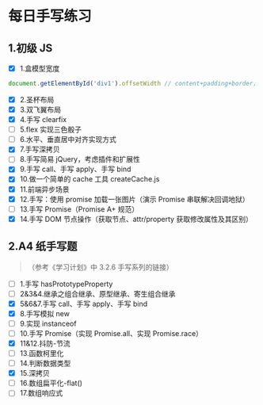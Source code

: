 # 每日手写练习

## 1.初级 JS

- [x] 1.盒模型宽度

```js
document.getElementById('div1').offsetWidth // content+padding+border，不包括margin
```

- [x] 2.圣杯布局
- [x] 3.双飞翼布局
- [x] 4.手写 clearfix
- [ ] 5.flex 实现三色骰子
- [ ] 6.水平、垂直居中对齐实现方式
- [x] 7.手写深拷贝
- [ ] 8.手写简易 jQuery，考虑插件和扩展性
- [x] 9.手写 call、手写 apply、手写 bind
- [x] 10.做一个简单的 cache 工具 createCache.js
- [x] 11.前端异步场景
- [x] 12.手写：使用 promise 加载一张图片（演示 Promise 串联解决回调地狱）
- [ ] 13.手写 Promise（Promise A+ 规范）
- [x] 14.手写 DOM 节点操作（获取节点、attr/property 获取修改属性及其区别）

## 2.A4 纸手写题

> （参考《学习计划》中 3.2.6 手写系列的链接）

- [ ] 1.手写 hasPrototypeProperty
- [ ] 2&3&4.继承之组合继承、原型继承、寄生组合继承
- [x] 5&6&7.手写 call、手写 apply、手写 bind
- [x] 8.手写模拟 new
- [ ] 9.实现 instanceof
- [ ] 10.手写 Promise（实现 Promise.all、实现 Promise.race）
- [x] 11&12.抖防-节流
- [ ] 13.函数柯里化
- [ ] 14.判断数据类型
- [x] 15.深拷贝
- [ ] 16.数组扁平化-flat()
- [ ] 17.数组响应式

